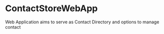 # ContactStoreWebApp
Web Application aims to serve as Contact Directory and options to manage contact
